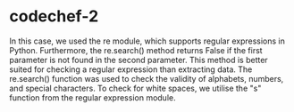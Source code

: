 # codechef-2
In this case, we used the re module, which supports regular expressions in Python.
Furthermore, the re.search() method returns False if the first parameter is not found in the second parameter.
This method is better suited for checking a regular expression than extracting data. 
The re.search() function was used to check the validity of alphabets, numbers, and special characters.
To check for white spaces, we utilise the "s" function from the regular expression module.
